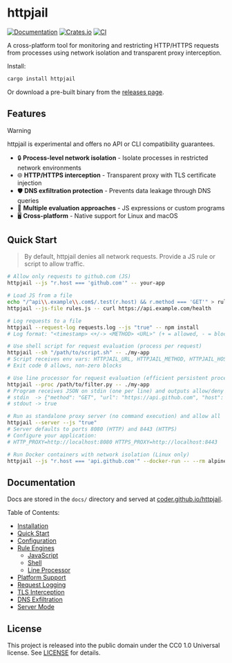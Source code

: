 # httpjail

[![Documentation](https://img.shields.io/badge/docs-coder.github.io%2Fhttpjail-blue?logo=readthedocs&style=flat-square)](https://coder.github.io/httpjail/)
[![Crates.io](https://img.shields.io/crates/v/httpjail.svg)](https://crates.io/crates/httpjail)
[![CI](https://github.com/coder/httpjail/actions/workflows/tests.yml/badge.svg)](https://github.com/coder/httpjail/actions/workflows/tests.yml)

A cross-platform tool for monitoring and restricting HTTP/HTTPS requests from processes using network isolation and transparent proxy interception.

Install:

```bash
cargo install httpjail
```

Or download a pre-built binary from the [releases page](https://github.com/coder/httpjail/releases).

## Features

> [!WARNING]
> httpjail is experimental and offers no API or CLI compatibility guarantees.

- 🔒 **Process-level network isolation** - Isolate processes in restricted network environments
- 🌐 **HTTP/HTTPS interception** - Transparent proxy with TLS certificate injection
- 🛡️ **DNS exfiltration protection** - Prevents data leakage through DNS queries
- 🔧 **Multiple evaluation approaches** - JS expressions or custom programs
- 🖥️ **Cross-platform** - Native support for Linux and macOS

## Quick Start

> By default, httpjail denies all network requests. Provide a JS rule or script to allow traffic.

```bash
# Allow only requests to github.com (JS)
httpjail --js "r.host === 'github.com'" -- your-app

# Load JS from a file
echo "/^api\\.example\\.com$/.test(r.host) && r.method === 'GET'" > rules.js
httpjail --js-file rules.js -- curl https://api.example.com/health

# Log requests to a file
httpjail --request-log requests.log --js "true" -- npm install
# Log format: "<timestamp> <+/-> <METHOD> <URL>" (+ = allowed, - = blocked)

# Use shell script for request evaluation (process per request)
httpjail --sh "/path/to/script.sh" -- ./my-app
# Script receives env vars: HTTPJAIL_URL, HTTPJAIL_METHOD, HTTPJAIL_HOST, etc.
# Exit code 0 allows, non-zero blocks

# Use line processor for request evaluation (efficient persistent process)
httpjail --proc /path/to/filter.py -- ./my-app
# Program receives JSON on stdin (one per line) and outputs allow/deny decisions
# stdin  -> {"method": "GET", "url": "https://api.github.com", "host": "api.github.com", ...}
# stdout -> true

# Run as standalone proxy server (no command execution) and allow all
httpjail --server --js "true"
# Server defaults to ports 8080 (HTTP) and 8443 (HTTPS)
# Configure your application:
# HTTP_PROXY=http://localhost:8080 HTTPS_PROXY=http://localhost:8443

# Run Docker containers with network isolation (Linux only)
httpjail --js "r.host === 'api.github.com'" --docker-run -- --rm alpine:latest wget -qO- https://api.github.com
```

## Documentation

Docs are stored in the `docs/` directory and served
at [coder.github.io/httpjail](https://coder.github.io/httpjail).

Table of Contents:

- [Installation](https://coder.github.io/httpjail/guide/installation.html)
- [Quick Start](https://coder.github.io/httpjail/guide/quick-start.html)
- [Configuration](https://coder.github.io/httpjail/guide/configuration.html)
- [Rule Engines](https://coder.github.io/httpjail/guide/rule-engines/index.html)
  - [JavaScript](https://coder.github.io/httpjail/guide/rule-engines/javascript.html)
  - [Shell](https://coder.github.io/httpjail/guide/rule-engines/shell.html)
  - [Line Processor](https://coder.github.io/httpjail/guide/rule-engines/line-processor.html)
- [Platform Support](https://coder.github.io/httpjail/guide/platform-support.html)
- [Request Logging](https://coder.github.io/httpjail/guide/request-logging.html)
- [TLS Interception](https://coder.github.io/httpjail/advanced/tls-interception.html)
- [DNS Exfiltration](https://coder.github.io/httpjail/advanced/dns-exfiltration.html)
- [Server Mode](https://coder.github.io/httpjail/advanced/server-mode.html)

## License

This project is released into the public domain under the CC0 1.0 Universal license. See [LICENSE](LICENSE) for details.
